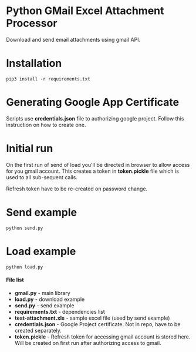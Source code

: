 # Python GMail Excel Attachment Processor

Download and send email attachments using gmail API.

# Installation

	pip3 install -r requirements.txt

# Generating Google App Certificate
Scripts use **credentials.json** file to authorizing google project.
Follow this instruction on how to create one.
    

# Initial run
On the first run of send of load you'll be directed in browser to allow access for you gmail account. 
This creates a token in **token.pickle** file which is used to all sub-sequent calls.
    
Refresh token have to be re-created on password change.
    
# Send example
    
    python send.py

# Load example
    
    python load.py

#### File list

  - **gmail.py** - main library
  - **load.py** - download example
  - **send.py** - send example
  - **requirements.txt** - dependencies list
  - **test-attachment.xls** - sample excel file (used by send example)
  - **credentials.json** - Google Project certificate. Not in repo, have to be created separately.
  - **token.pickle** - Refresh token for accessing gmail account is stored here. Will be created on first run after authorizing access to gmail.



